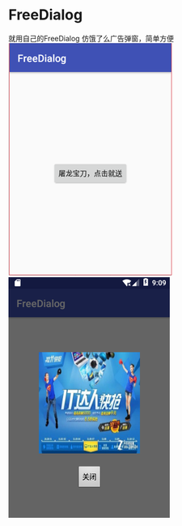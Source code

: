 # FreeDialog
就用自己的FreeDialog
仿饿了么广告弹窗，简单方便
![image](https://github.com/cnm7625904/FreeDialog/blob/master/img/1.png)
![image](https://github.com/cnm7625904/FreeDialog/blob/master/img/2.png)
